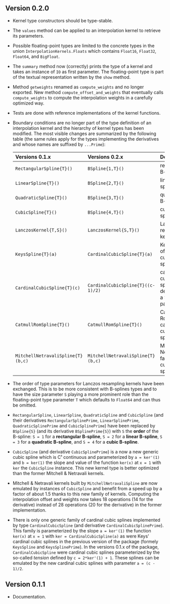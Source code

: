 
## Version 0.2.0

* Kernel type constructors should be type-stable.

* The `values` method can be applied to an interpolation kernel to retrieve its
  parameters.

* Possible floating-point types are limited to the concrete types in the union
  `InterpolationKernels.Floats` which contains `Float16`, `Float32`, `Float64`,
  and `BigFloat`.

* The `summary` method now (correctly) prints the type of a kernel and takes an
  instance of `IO` as first parameter.  The floating-point type is part of the
  textual representation written by the `show` method.

* Method `getweights` renamed as `compute_weights` and no longer exported.  New
  method `compute_offset_and_weights` that eventually calls `compute_weights`
  to compute the interpolation weights in a carefully optimized way.

* Tests are done with reference implementations of the kernel functions.

* Boundary conditions are no longer part of the type definition of an
  interpolation kernel and the hierarchy of kernel types has been modified.
  The most visible changes are summarized by the following table (the same
  rules apply for the types implementing the derivatives and whose names are
  suffixed by `...Prime`):

  | Versions 0.1.x                    | Versions 0.2.x                    | Description                                                 |
  |:----------------------------------|:----------------------------------|-------------------------------------------------------------|
  | `RectangularSpline{T}()`          | `BSpline{1,T}()`                  | rectangular B-spline                                        |
  | `LinearSpline{T}()`               | `BSpline{2,T}()`                  | linear B-spline                                             |
  | `QuadraticSpline{T}()`            | `BSpline{3,T}()`                  | quadratic B-spline                                          |
  | `CubicSpline{T}()`                | `BSpline{4,T}()`                  | cubic B-spline                                              |
  | `LanczosKernel{T,S}()`            | `LanczosKernel{S,T}()`            | Lanczos resampling kernel                                   |
  | `KeysSpline{T}(a)`                | `CardinalCubicSpline{T}(a)`       | Keys family of cardinal cubic splines                       |
  | `CardinalCubicSpline{T}(c)`       | `CardinalCubicSpline{T}((c-1)/2)` | cardinal cubic splines defined by a *tension* parameter `c` |
  | `CatmullRomSpline{T}()`           | `CatmullRomSpline{T}()`           | Catmull & Rom cardinal cubic spline                         |
  | `MitchellNetravaliSpline{T}(b,c)` | `MitchellNetravaliSpline{T}(b,c)` | Mitchell & Netravali family of cubic splines                |

* The order of type parameters for Lanczos resampling kernels have been
  exchanged.  This is to be more consistent with B-splines types and to have
  the size parameter `S` playing a more prominent role than the floating-point
  type parameter `T` which defaults to `Float64` and can thus be omitted.

* `RectangularSpline`, `LinearSpline`, `QuadraticSpline` and `CubicSpline` (and
  their derivatives `RectangularSplinePrime`, `LinearSplinePrime`,
  `QuadraticSplinePrime` and `CubicSplinePrime`) have been replaced by
  `BSpline{S}` (and its derivative `BSplinePrime{S}`) with `S` the **order** of
  the B-spline: `S = 1` for a **rectangular B-spline**, `S = 2` for a **linear
  B-spline**, `S = 3` for a **quadratic B-spline**, and `S = 4` for a **cubic
  B-spline**.

* `CubicSpline` (and derivative `CubicSplinePrime`) is a now a new generic
  cubic spline which is C¹ continuous and parameterized by `a = ker'(1)` and `b
  = ker(1)` the slope and value of the function `ker(x)` at `x = 1` with `ker`
  the `CubicSpline` instance.  This new kernel type is better optimized than
  the former Mitchell & Netravali kernels.

* Mitchell & Netravali kernels built by `MitchellNetravaliSpline` are now
  emulated by instances of `CubicSpline` and benefit from a speed up by a
  factor of about 1.5 thanks to this new family of kernels.  Computing the
  interpolation offset and weights now takes 18 operations (14 for the
  derivative) instead of 28 operations (20 for the derivative) in the former
  implementation.

* There is only one generic family of cardinal cubic splines implemented by
  type `CardinalCubicSpline` (and derivative `CardinalCubicSplinePrime`).  This
  family is parameterized by the slope `a = ker'(1)` the function `ker(x)` at
  `x = 1` with `ker = CardinalCubicSpline(a)` as were Keys' cardinal cubic
  splines in the previous version of the package (formely `KeysSpline` and
  `KeysSplinePrime`).  In the versions 0.1.x of the package,
  `CardinalCubicSpline` were cardinal cubic splines parameterized by the
  so-called *tension* defined by `c = 2*ker'(1) + 1`.  These splines can be
  emulated by the new cardinal cubic splines with parameter `a = (c - 1)/2`.


## Version 0.1.1

* Documentation.
